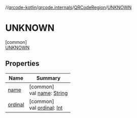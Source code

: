 //[qrcode-kotlin](../../../../index.md)/[qrcode.internals](../../index.md)/[QRCodeRegion](../index.md)/[UNKNOWN](index.md)

# UNKNOWN

[common]\
[UNKNOWN](index.md)

## Properties

| Name | Summary |
|---|---|
| [name](index.md#-372974862%2FProperties%2F345188675) | [common]<br>val [name](index.md#-372974862%2FProperties%2F345188675): [String](https://kotlinlang.org/api/latest/jvm/stdlib/kotlin/-string/index.html) |
| [ordinal](index.md#-739389684%2FProperties%2F345188675) | [common]<br>val [ordinal](index.md#-739389684%2FProperties%2F345188675): [Int](https://kotlinlang.org/api/latest/jvm/stdlib/kotlin/-int/index.html) |
